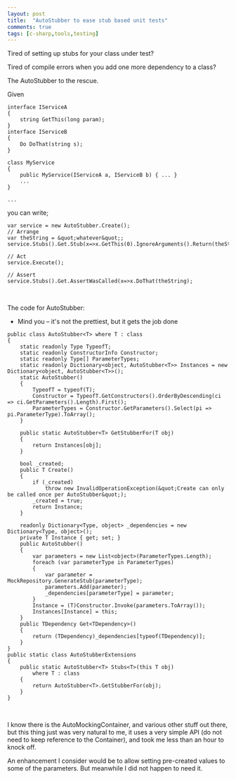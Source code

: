 ```yaml
---
layout: post
title:  "AutoStubber to ease stub based unit tests"
comments: true
tags: [c-sharp,tools,testing]
---
```



Tired of setting up stubs for your class under test?

Tired of compile errors when you add one more dependency to a class?

The AutoStubber to the rescue.

Given

```
interface IServiceA
{
	string GetThis(long param);
}
interface IServiceB
{
	Do DoThat(string s);
}

class MyService
{
	public MyService(IServiceA a, IServiceB b) { ... }
	...
}

...
```

you can write;

```
var service = new AutoStubber.Create();
// Arrange
var theString = &quot;whatever&quot;;
service.Stubs().Get.Stub(x=>x.GetThis(0).IgnoreArguments().Return(theString);

// Act
service.Execute();

// Assert
service.Stubs().Get.AssertWasCalled(x=>x.DoThat(theString);
```

&#160;

The code for AutoStubber:

* Mind you – it's not the prettiest, but it gets the job done

```
public class AutoStubber<T> where T : class
{
	static readonly Type TypeofT;
	static readonly ConstructorInfo Constructor;
	static readonly Type[] ParameterTypes;
	static readonly Dictionary<object, AutoStubber<T>> Instances = new Dictionary<object, AutoStubber<T>>();
	static AutoStubber()
	{
		TypeofT = typeof(T);
		Constructor = TypeofT.GetConstructors().OrderByDescending(ci => ci.GetParameters().Length).First();
		ParameterTypes = Constructor.GetParameters().Select(pi => pi.ParameterType).ToArray();
	}

	public static AutoStubber<T> GetStubberFor(T obj)
	{
		return Instances[obj];
	}

	bool _created;
	public T Create()
	{
		if (_created)
			throw new InvalidOperationException(&quot;Create can only be called once per AutoStubber&quot;);
		_created = true;
		return Instance;
	}

	readonly Dictionary<Type, object> _dependencies = new Dictionary<Type, object>();
	private T Instance { get; set; }
	public AutoStubber()
	{
		var parameters = new List<object>(ParameterTypes.Length);
		foreach (var parameterType in ParameterTypes)
		{
			var parameter = MockRepository.GenerateStub(parameterType);
			parameters.Add(parameter);
			_dependencies[parameterType] = parameter;
		}
		Instance = (T)Constructor.Invoke(parameters.ToArray());
		Instances[Instance] = this;
	}
	public TDependency Get<TDependency>()
	{
		return (TDependency)_dependencies[typeof(TDependency)];
	}
}
public static class AutoStubberExtensions
{
	public static AutoStubber<T> Stubs<T>(this T obj)
		where T : class
	{
		return AutoStubber<T>.GetStubberFor(obj);
	}
}
```

&#160;

I know there is the AutoMockingContainer, and various other stuff out there, but this thing just was very natural to me, it uses a very simple API (do not need to keep reference to the Container), and took me less than an hour to knock off.

An enhancement I consider would be to allow setting pre-created values to some of the parameters. But meanwhile I did not happen to need it.

